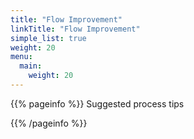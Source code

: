 ```yaml
---
title: "Flow Improvement"
linkTitle: "Flow Improvement"
simple_list: true
weight: 20
menu:
  main:
    weight: 20
---
```


{{% pageinfo %}}
Suggested process tips 

{{% /pageinfo %}}

